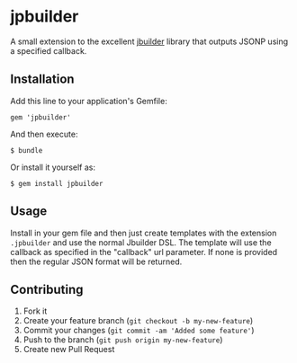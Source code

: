 # jpbuilder

A small extension to the excellent [jbuilder](https://github.com/rails/jbuilder) library that outputs JSONP using a specified callback.

## Installation

Add this line to your application's Gemfile:

    gem 'jpbuilder'

And then execute:

    $ bundle

Or install it yourself as:

    $ gem install jpbuilder

## Usage

Install in your gem file and then just create templates with the extension `.jpbuilder` and use the normal Jbuilder DSL.  The template will use the callback as specified in the "callback" url parameter. If none is provided then the regular JSON format will be returned.

## Contributing

1. Fork it
2. Create your feature branch (`git checkout -b my-new-feature`)
3. Commit your changes (`git commit -am 'Added some feature'`)
4. Push to the branch (`git push origin my-new-feature`)
5. Create new Pull Request
